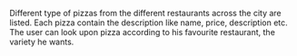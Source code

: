 Different type of pizzas from the different restaurants across the city are listed. 
Each pizza contain the description like name, price, description etc.
The user can look upon pizza according to his favourite restaurant, the variety he wants.
